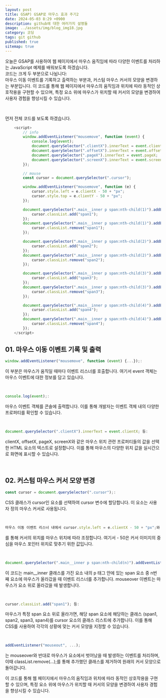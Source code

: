 ```yaml
---
layout: post
title: GSAP) GSAP로 마우스 효과 주기2
date: 2024-05-03 8:29 +0900
description: github에 대한 여러가지 설명들
image: ../assets/img/blog_img18.jpg
category: 코딩
tags: git github
published: true
sitemap: true
---
```

오늘은 GSAP를 사용하여 웹 페이지에서 마우스 움직임에 따라 다양한 이벤트를 처리하는 JavaScript 예제를 배워보도록 하겠습니다.   
코드는 크게 두 부분으로 나뉩니다:      
마우스 이동 이벤트를 기록하고 출력하는 부분과, 커스텀 마우스 커서의 모양을 변경하는 부분입니다.
이 코드를 통해 웹 페이지에서 마우스의 움직임과 위치에 따라 동적인 상호작용을 구현할 수 있으며, 특정 요소 위에 마우스가 위치할 때 커서의 모양을 변경하여 사용자 경험을 향상시킬 수 있습니다.

<br>

먼저 전체 코드를 보도록 하겠습니다.

````javascript
    <script>
        // info
        window.addEventListener("mousemove", function (event) {
            console.log(event);
            document.querySelector(".clientX").innerText = event.clientX;
            document.querySelector(".offsetX").innerText = event.offsetX;
            document.querySelector(".pageX").innerText = event.pageX;
            document.querySelector(".screenX").innerText = event.screenX;
        });

        // mouse
        const cursor = document.querySelector(".cursor");

        window.addEventListener("mousemove", function (e) {
            cursor.style.left = e.clientX - 50 + "px";
            cursor.style.top = e.clientY - 50 + "px";
        });

        document.querySelector(".main__inner p span:nth-child(1)").addEventListener("mouseover", function () {
            cursor.classList.add("span1");
        });
        document.querySelector(".main__inner p span:nth-child(1)").addEventListener("mouseout", function () {
            cursor.classList.remove("span1");
        });

        document.querySelector(".main__inner p span:nth-child(2)").addEventListener("mouseover", function () {
            cursor.classList.add("span2");
        });
        document.querySelector(".main__inner p span:nth-child(2)").addEventListener("mouseout", function () {
            cursor.classList.remove("span2");
        });

        document.querySelector(".main__inner p span:nth-child(3)").addEventListener("mouseover", function () {
            cursor.classList.add("span3");
        });
        document.querySelector(".main__inner p span:nth-child(3)").addEventListener("mouseout", function () {
            cursor.classList.remove("span3");
        });

        document.querySelector(".main__inner p span:nth-child(4)").addEventListener("mouseover", function () {
            cursor.classList.add("span4");
        });
        document.querySelector(".main__inner p span:nth-child(4)").addEventListener("mouseout", function () {
            cursor.classList.remove("span4");
        });
    </script>
```` 

## 01. 마우스 이동 이벤트 기록 및 출력

````javascript
window.addEventListener("mousemove", function (event) {...});:
````

이 부분은 마우스가 움직일 때마다 이벤트 리스너를 호출합니다. 여기서 event 객체는 마우스 이벤트에 대한 정보를 담고 있습니다.

<br>

````javascript
console.log(event);:
````
마우스 이벤트 객체를 콘솔에 출력합니다. 이를 통해 개발자는 이벤트 객체 내의 다양한 프로퍼티를 확인할 수 있습니다.

<br>

````javascript
document.querySelector(".clientX").innerText = event.clientX; 등:
````
clientX, offsetX, pageX, screenX와 같은 마우스 위치 관련 프로퍼티들의 값을 선택한 HTML 요소의 텍스트로 설정합니다. 이를 통해 마우스의 다양한 위치 값을 실시간으로 화면에 표시할 수 있습니다.

<br>

## 02. 커스텀 마우스 커서 모양 변경

````javascript
const cursor = document.querySelector(".cursor");:
````

CSS 클래스가 cursor인 요소를 선택하여 cursor 변수에 할당합니다. 이 요소는 사용자 정의 마우스 커서로 사용됩니다.

<br>

````javascript
마우스 이동 이벤트 리스너 내에서 cursor.style.left = e.clientX - 50 + "px";와 cursor.style.top = e.clientY - 50 + "px";
````

를 통해 커서의 위치를 마우스 위치에 따라 조정합니다. 여기서 - 50은 커서 이미지의 중심을 마우스 포인터 위치로 맞추기 위한 값입니다.

<br>

````javascript
document.querySelector(".main__inner p span:nth-child(n)").addEventListener("mouseover", ...);:
````

이 코드는 main__inner 클래스를 가진 요소 내의 p 태그 안에 있는 span 요소 중 n번째 요소에 마우스가 올라갔을 때 이벤트 리스너를 추가합니다. mouseover 이벤트는 마우스가 요소 위로 올라갔을 때 발생합니다.

<br>

````javascript
cursor.classList.add("span1"); 등:
````

마우스가 특정 span 요소 위로 올라가면, 해당 span 요소에 해당하는 클래스 (span1, span2, span3, span4)를 cursor 요소의 클래스 리스트에 추가합니다. 이를 통해 CSS를 사용하여 각각의 상황에 맞는 커서 모양을 지정할 수 있습니다.

<br>

````javascript
addEventListener("mouseout", ...);
````

는 mouseover와 반대로 마우스가 요소에서 벗어났을 때 발생하는 이벤트를 처리하며, 이때 classList.remove(...);를 통해 추가했던 클래스를 제거하여 원래의 커서 모양으로 돌아갑니다.

이 코드를 통해 웹 페이지에서 마우스의 움직임과 위치에 따라 동적인 상호작용을 구현할 수 있으며, 특정 요소 위에 마우스가 위치할 때 커서의 모양을 변경하여 사용자 경험을 향상시킬 수 있습니다.

